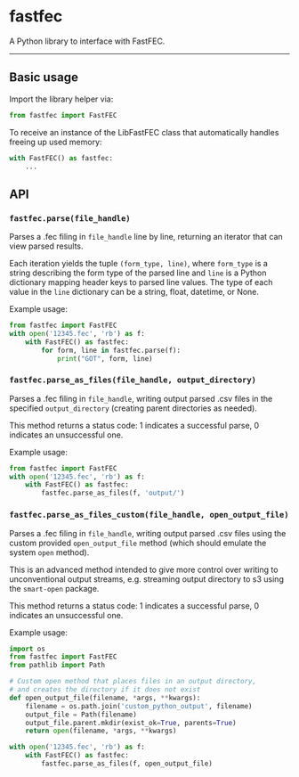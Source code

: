 # fastfec

A Python library to interface with FastFEC.

---

## Basic usage

Import the library helper via:

```python
from fastfec import FastFEC
```

To receive an instance of the LibFastFEC class that automatically handles freeing up used memory:

```python
with FastFEC() as fastfec:
    ...
```

## API

### `fastfec.parse(file_handle)`

Parses a .fec filing in `file_handle` line by line, returning an iterator that can view parsed results.

Each iteration yields the tuple `(form_type, line)`, where `form_type` is a string describing the form type of the parsed line and `line` is a Python dictionary mapping header keys to parsed line values. The type of each value in the `line` dictionary can be a string, float, datetime, or None.

Example usage:

```python
from fastfec import FastFEC
with open('12345.fec', 'rb') as f:
    with FastFEC() as fastfec:
        for form, line in fastfec.parse(f):
            print("GOT", form, line)
```

### `fastfec.parse_as_files(file_handle, output_directory)`

Parses a .fec filing in `file_handle`, writing output parsed .csv files in the specified `output_directory` (creating parent directories as needed).

This method returns a status code: 1 indicates a successful parse, 0 indicates an unsuccessful one.

Example usage:

```python
from fastfec import FastFEC
with open('12345.fec', 'rb') as f:
    with FastFEC() as fastfec:
        fastfec.parse_as_files(f, 'output/')
```

### `fastfec.parse_as_files_custom(file_handle, open_output_file)`

Parses a .fec filing in `file_handle`, writing output parsed .csv files using the custom provided `open_output_file` method (which should emulate the system `open` method).

This is an advanced method intended to give more control over writing to unconventional output streams, e.g. streaming output directory to s3 using the `smart-open` package.

This method returns a status code: 1 indicates a successful parse, 0 indicates an unsuccessful one.

Example usage:

```python
import os
from fastfec import FastFEC
from pathlib import Path

# Custom open method that places files in an output directory,
# and creates the directory if it does not exist
def open_output_file(filename, *args, **kwargs):
    filename = os.path.join('custom_python_output', filename)
    output_file = Path(filename)
    output_file.parent.mkdir(exist_ok=True, parents=True)
    return open(filename, *args, **kwargs)

with open('12345.fec', 'rb') as f:
    with FastFEC() as fastfec:
        fastfec.parse_as_files(f, open_output_file)
```